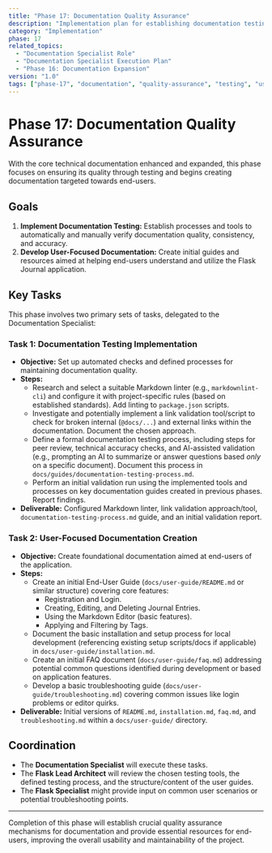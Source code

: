 ```yaml
---
title: "Phase 17: Documentation Quality Assurance"
description: "Implementation plan for establishing documentation testing procedures and creating user-focused guides."
category: "Implementation"
phase: 17
related_topics:
  - "Documentation Specialist Role"
  - "Documentation Specialist Execution Plan"
  - "Phase 16: Documentation Expansion"
version: "1.0"
tags: ["phase-17", "documentation", "quality-assurance", "testing", "user-guide", "faq"]
---
```


# Phase 17: Documentation Quality Assurance

With the core technical documentation enhanced and expanded, this phase focuses on ensuring its quality through testing and begins creating documentation targeted towards end-users.

## Goals

1.  **Implement Documentation Testing:** Establish processes and tools to automatically and manually verify documentation quality, consistency, and accuracy.
2.  **Develop User-Focused Documentation:** Create initial guides and resources aimed at helping end-users understand and utilize the Flask Journal application.

## Key Tasks

This phase involves two primary sets of tasks, delegated to the Documentation Specialist:

### Task 1: Documentation Testing Implementation

*   **Objective:** Set up automated checks and defined processes for maintaining documentation quality.
*   **Steps:**
    *   Research and select a suitable Markdown linter (e.g., `markdownlint-cli`) and configure it with project-specific rules (based on established standards). Add linting to `package.json` scripts.
    *   Investigate and potentially implement a link validation tool/script to check for broken internal (`@docs/...`) and external links within the documentation. Document the chosen approach.
    *   Define a formal documentation testing process, including steps for peer review, technical accuracy checks, and AI-assisted validation (e.g., prompting an AI to summarize or answer questions based *only* on a specific document). Document this process in `docs/guides/documentation-testing-process.md`.
    *   Perform an initial validation run using the implemented tools and processes on key documentation guides created in previous phases. Report findings.
*   **Deliverable:** Configured Markdown linter, link validation approach/tool, `documentation-testing-process.md` guide, and an initial validation report.

### Task 2: User-Focused Documentation Creation

*   **Objective:** Create foundational documentation aimed at end-users of the application.
*   **Steps:**
    *   Create an initial End-User Guide (`docs/user-guide/README.md` or similar structure) covering core features:
        *   Registration and Login.
        *   Creating, Editing, and Deleting Journal Entries.
        *   Using the Markdown Editor (basic features).
        *   Applying and Filtering by Tags.
    *   Document the basic installation and setup process for local development (referencing existing setup scripts/docs if applicable) in `docs/user-guide/installation.md`.
    *   Create an initial FAQ document (`docs/user-guide/faq.md`) addressing potential common questions identified during development or based on application features.
    *   Develop a basic troubleshooting guide (`docs/user-guide/troubleshooting.md`) covering common issues like login problems or editor quirks.
*   **Deliverable:** Initial versions of `README.md`, `installation.md`, `faq.md`, and `troubleshooting.md` within a `docs/user-guide/` directory.

## Coordination

*   The **Documentation Specialist** will execute these tasks.
*   The **Flask Lead Architect** will review the chosen testing tools, the defined testing process, and the structure/content of the user guides.
*   The **Flask Specialist** might provide input on common user scenarios or potential troubleshooting points.

---

Completion of this phase will establish crucial quality assurance mechanisms for documentation and provide essential resources for end-users, improving the overall usability and maintainability of the project.